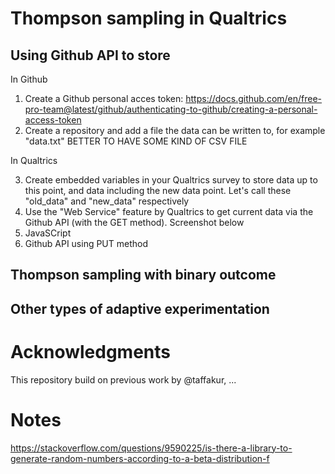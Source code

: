 # Thompson sampling in Qualtrics

## Using Github API to store 

In Github

1. Create a Github personal acces token: https://docs.github.com/en/free-pro-team@latest/github/authenticating-to-github/creating-a-personal-access-token
2. Create a repository and add a file the data can be written to, for example "data.txt" BETTER TO HAVE SOME KIND OF CSV FILE

In Qualtrics

3. Create embedded variables in your Qualtrics survey to store data up to this point, and data including the new data point. Let's call these "old_data" and "new_data" respectively
4. Use the "Web Service" feature by Qualtrics to get current data via the Github API (with the GET method). Screenshot below
5. JavaSCript
6. Github API using PUT method

## Thompson sampling with binary outcome

## Other types of adaptive experimentation

# Acknowledgments

This repository build on previous work by @taffakur, ...


# Notes

https://stackoverflow.com/questions/9590225/is-there-a-library-to-generate-random-numbers-according-to-a-beta-distribution-f
